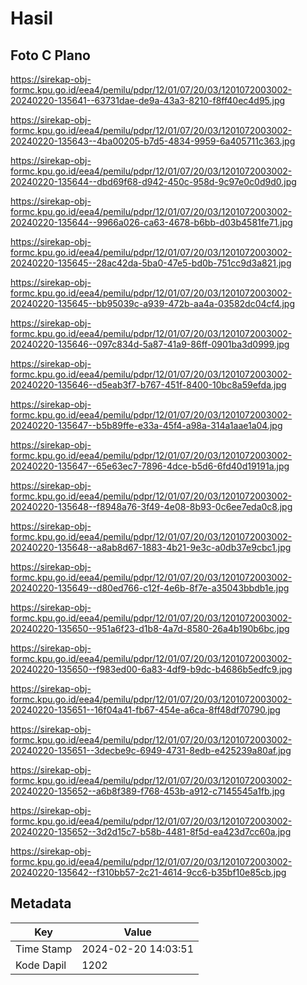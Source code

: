 # Hasil

## Foto C Plano

https://sirekap-obj-formc.kpu.go.id/eea4/pemilu/pdpr/12/01/07/20/03/1201072003002-20240220-135641--63731dae-de9a-43a3-8210-f8ff40ec4d95.jpg

https://sirekap-obj-formc.kpu.go.id/eea4/pemilu/pdpr/12/01/07/20/03/1201072003002-20240220-135643--4ba00205-b7d5-4834-9959-6a405711c363.jpg

https://sirekap-obj-formc.kpu.go.id/eea4/pemilu/pdpr/12/01/07/20/03/1201072003002-20240220-135644--dbd69f68-d942-450c-958d-9c97e0c0d9d0.jpg

https://sirekap-obj-formc.kpu.go.id/eea4/pemilu/pdpr/12/01/07/20/03/1201072003002-20240220-135644--9966a026-ca63-4678-b6bb-d03b4581fe71.jpg

https://sirekap-obj-formc.kpu.go.id/eea4/pemilu/pdpr/12/01/07/20/03/1201072003002-20240220-135645--28ac42da-5ba0-47e5-bd0b-751cc9d3a821.jpg

https://sirekap-obj-formc.kpu.go.id/eea4/pemilu/pdpr/12/01/07/20/03/1201072003002-20240220-135645--bb95039c-a939-472b-aa4a-03582dc04cf4.jpg

https://sirekap-obj-formc.kpu.go.id/eea4/pemilu/pdpr/12/01/07/20/03/1201072003002-20240220-135646--097c834d-5a87-41a9-86ff-0901ba3d0999.jpg

https://sirekap-obj-formc.kpu.go.id/eea4/pemilu/pdpr/12/01/07/20/03/1201072003002-20240220-135646--d5eab3f7-b767-451f-8400-10bc8a59efda.jpg

https://sirekap-obj-formc.kpu.go.id/eea4/pemilu/pdpr/12/01/07/20/03/1201072003002-20240220-135647--b5b89ffe-e33a-45f4-a98a-314a1aae1a04.jpg

https://sirekap-obj-formc.kpu.go.id/eea4/pemilu/pdpr/12/01/07/20/03/1201072003002-20240220-135647--65e63ec7-7896-4dce-b5d6-6fd40d19191a.jpg

https://sirekap-obj-formc.kpu.go.id/eea4/pemilu/pdpr/12/01/07/20/03/1201072003002-20240220-135648--f8948a76-3f49-4e08-8b93-0c6ee7eda0c8.jpg

https://sirekap-obj-formc.kpu.go.id/eea4/pemilu/pdpr/12/01/07/20/03/1201072003002-20240220-135648--a8ab8d67-1883-4b21-9e3c-a0db37e9cbc1.jpg

https://sirekap-obj-formc.kpu.go.id/eea4/pemilu/pdpr/12/01/07/20/03/1201072003002-20240220-135649--d80ed766-c12f-4e6b-8f7e-a35043bbdb1e.jpg

https://sirekap-obj-formc.kpu.go.id/eea4/pemilu/pdpr/12/01/07/20/03/1201072003002-20240220-135650--951a6f23-d1b8-4a7d-8580-26a4b190b6bc.jpg

https://sirekap-obj-formc.kpu.go.id/eea4/pemilu/pdpr/12/01/07/20/03/1201072003002-20240220-135650--f983ed00-6a83-4df9-b9dc-b4686b5edfc9.jpg

https://sirekap-obj-formc.kpu.go.id/eea4/pemilu/pdpr/12/01/07/20/03/1201072003002-20240220-135651--16f04a41-fb67-454e-a6ca-8ff48df70790.jpg

https://sirekap-obj-formc.kpu.go.id/eea4/pemilu/pdpr/12/01/07/20/03/1201072003002-20240220-135651--3decbe9c-6949-4731-8edb-e425239a80af.jpg

https://sirekap-obj-formc.kpu.go.id/eea4/pemilu/pdpr/12/01/07/20/03/1201072003002-20240220-135652--a6b8f389-f768-453b-a912-c7145545a1fb.jpg

https://sirekap-obj-formc.kpu.go.id/eea4/pemilu/pdpr/12/01/07/20/03/1201072003002-20240220-135652--3d2d15c7-b58b-4481-8f5d-ea423d7cc60a.jpg

https://sirekap-obj-formc.kpu.go.id/eea4/pemilu/pdpr/12/01/07/20/03/1201072003002-20240220-135642--f310bb57-2c21-4614-9cc6-b35bf10e85cb.jpg


## Metadata

| Key        | Value               |
| ---------- | ------------------- |
| Time Stamp | 2024-02-20 14:03:51 |
| Kode Dapil | 1202                |



